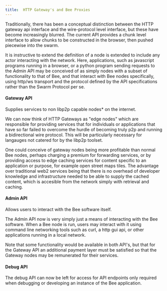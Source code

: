 ```yaml
---
title:  HTTP Gateway's and Bee Proxies
---
```


Traditionally, there has been a conceptual distinction between the HTTP gateway api interface and the wire-protocol level interface, but these have become increasingly blurred. The current API provides a chunk level interface to allow chunks to be constructed in the browser, then pushed piecewise into the swarm.

It is instructive to extend the definition of a node is extended to include any actor interacting with the network. Here, applications, such as javascript programs running in a browser, or a python program sending requests to the Admin API may be conceived of as simply nodes with a subset of functionality to that of Bee, and that interact with Bee nodes specifically, using http/ws transport and the protocol defined by the API specifications rather than the Swarm Protocol per se.

#### Gateway API

Supplies services to non libp2p capable nodes* on the internet.

We can now think of HTTP Gateways as "edge nodes" which are responsible for providing services that for individuals or applications that have so far failed to overcome the hurdle of becoming truly p2p and running a bidirectional wire protocol. This will be particularly necessary for langauges not catered for by the libp2p toolset.

One could conceive of gateway nodes being more profitable than normal Bee nodes, perhaps charging a premium for forwarding services, or by providing access to edge caching services for content specific to an application or purpose, for example open street maps tiles. The advantage over  traditional web2 services being that there is no overhead of developer knowledge and infrastructure needed to be able to supply the cached content, which is accesible from the network simply with retrieval and caching.

#### Admin API

Allows users to interact with the Bee software itself.

The Admin API now is very simply just a means of interacting with the Bee software. When a Bee node is run, users may interact with it using command line networking tools such as curl, a http gui api, or other applications running in a local network.

Note that some functionality would be available in both API's, but that for the Gateway API an additional payment layer must be satisfied so that the Gateway nodes may be remunerated for their services.

#### Debug API

The debug API can now be left for access for API endpoints only required when debugging or developing an instance of the Bee application.